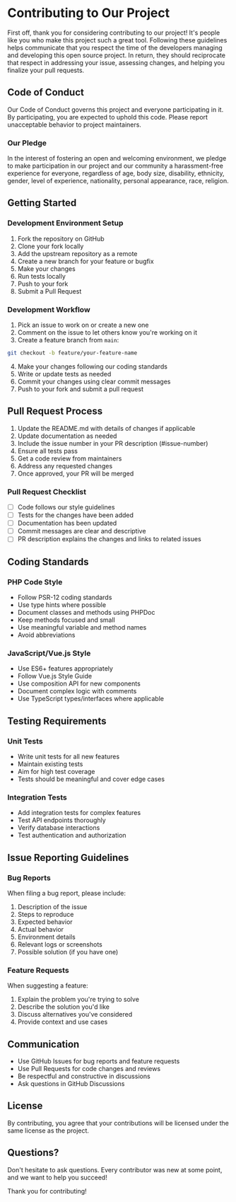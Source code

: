 # Contributing to Our Project

First off, thank you for considering contributing to our project! It's people like you who make this project such a great tool. Following these guidelines helps
communicate that you respect the time of the developers managing and developing this open source project. In return, they should reciprocate that respect in
addressing your issue, assessing changes, and helping you finalize your pull requests.

## Code of Conduct

Our Code of Conduct governs this project and everyone participating in it. By participating, you are expected to uphold this code. Please report unacceptable
behavior to project maintainers.

### Our Pledge

In the interest of fostering an open and welcoming environment, we pledge to make participation in our project and our community a harassment-free experience
for everyone, regardless of age, body size, disability, ethnicity, gender, level of experience, nationality, personal appearance, race, religion.

## Getting Started

### Development Environment Setup

1. Fork the repository on GitHub
2. Clone your fork locally
3. Add the upstream repository as a remote
4. Create a new branch for your feature or bugfix
5. Make your changes
6. Run tests locally
7. Push to your fork
8. Submit a Pull Request

### Development Workflow

1. Pick an issue to work on or create a new one
2. Comment on the issue to let others know you're working on it
3. Create a feature branch from `main`:

```bash
git checkout -b feature/your-feature-name
```

4. Make your changes following our coding standards
5. Write or update tests as needed
6. Commit your changes using clear commit messages
7. Push to your fork and submit a pull request

## Pull Request Process

1. Update the README.md with details of changes if applicable
2. Update documentation as needed
3. Include the issue number in your PR description (#issue-number)
4. Ensure all tests pass
5. Get a code review from maintainers
6. Address any requested changes
7. Once approved, your PR will be merged

### Pull Request Checklist

- [ ] Code follows our style guidelines
- [ ] Tests for the changes have been added
- [ ] Documentation has been updated
- [ ] Commit messages are clear and descriptive
- [ ] PR description explains the changes and links to related issues

## Coding Standards

### PHP Code Style

- Follow PSR-12 coding standards
- Use type hints where possible
- Document classes and methods using PHPDoc
- Keep methods focused and small
- Use meaningful variable and method names
- Avoid abbreviations

### JavaScript/Vue.js Style

- Use ES6+ features appropriately
- Follow Vue.js Style Guide
- Use composition API for new components
- Document complex logic with comments
- Use TypeScript types/interfaces where applicable

## Testing Requirements

### Unit Tests

- Write unit tests for all new features
- Maintain existing tests
- Aim for high test coverage
- Tests should be meaningful and cover edge cases

### Integration Tests

- Add integration tests for complex features
- Test API endpoints thoroughly
- Verify database interactions
- Test authentication and authorization

## Issue Reporting Guidelines

### Bug Reports

When filing a bug report, please include:

1. Description of the issue
2. Steps to reproduce
3. Expected behavior
4. Actual behavior
5. Environment details
6. Relevant logs or screenshots
7. Possible solution (if you have one)

### Feature Requests

When suggesting a feature:

1. Explain the problem you're trying to solve
2. Describe the solution you'd like
3. Discuss alternatives you've considered
4. Provide context and use cases

## Communication

- Use GitHub Issues for bug reports and feature requests
- Use Pull Requests for code changes and reviews
- Be respectful and constructive in discussions
- Ask questions in GitHub Discussions

## License

By contributing, you agree that your contributions will be licensed under the same license as the project.

## Questions?

Don't hesitate to ask questions. Every contributor was new at some point, and we want to help you succeed!

Thank you for contributing!

